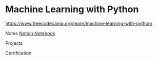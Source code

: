 # Machine Learning with Python 
https://www.freecodecamp.org/learn/machine-learning-with-python/

Notes 
[Notion Notebook](https://invented-oviraptor-ff0.notion.site/Tensor-Flow-20ca3eeb334d46a0971c80c3dce797a0)

Projects

Certification
